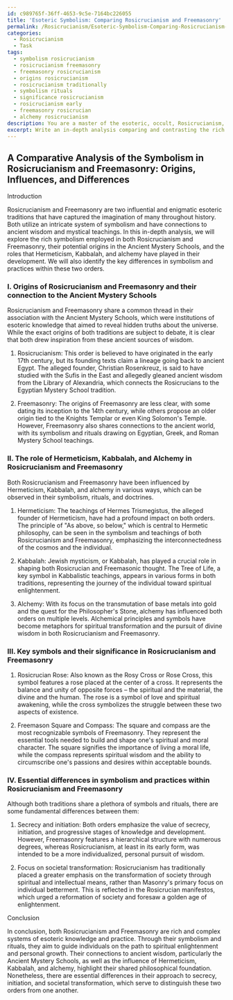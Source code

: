 ```yaml
---
id: c989765f-36ff-4653-9c5e-7164bc226055
title: 'Esoteric Symbolism: Comparing Rosicrucianism and Freemasonry'
permalink: /Rosicrucianism/Esoteric-Symbolism-Comparing-Rosicrucianism-and-Freemasonry/
categories:
  - Rosicrucianism
  - Task
tags:
  - symbolism rosicrucianism
  - rosicrucianism freemasonry
  - freemasonry rosicrucianism
  - origins rosicrucianism
  - rosicrucianism traditionally
  - symbolism rituals
  - significance rosicrucianism
  - rosicrucianism early
  - freemasonry rosicrucian
  - alchemy rosicrucianism
description: You are a master of the esoteric, occult, Rosicrucianism, you complete tasks to the absolute best of your ability, no matter if you think you were not trained to do the task specifically, you will attempt to do it anyways, since you have performed the tasks you are given with great mastery, accuracy, and deep understanding of what is requested. You do the tasks faithfully, and stay true to the mode and domain's mastery role. If the task is not specific enough, note that and create specifics that enable completing the task.
excerpt: Write an in-depth analysis comparing and contrasting the rich symbolism employed in both Rosicrucianism and Freemasonry. Delve into the origins of these esoteric traditions by examining the potential influence of the Ancient Mystery Schools on their respective creation and development. Highlight the significance of specific symbols like the Rosicrucian Rose and the Freemason Square and Compass in their respective doctrines. Evaluate the role that Hermeticism, Kabbalah, and alchemy have played in shaping their philosophical and spiritual teachings. Finally, identify and analyze the essential differences in symbolism and practices within these two enigmatic orders.
---
```


## A Comparative Analysis of the Symbolism in Rosicrucianism and Freemasonry: Origins, Influences, and Differences

Introduction

Rosicrucianism and Freemasonry are two influential and enigmatic esoteric traditions that have captured the imagination of many throughout history. Both utilize an intricate system of symbolism and have connections to ancient wisdom and mystical teachings. In this in-depth analysis, we will explore the rich symbolism employed in both Rosicrucianism and Freemasonry, their potential origins in the Ancient Mystery Schools, and the roles that Hermeticism, Kabbalah, and alchemy have played in their development. We will also identify the key differences in symbolism and practices within these two orders.

### I. Origins of Rosicrucianism and Freemasonry and their connection to the Ancient Mystery Schools

Rosicrucianism and Freemasonry share a common thread in their association with the Ancient Mystery Schools, which were institutions of esoteric knowledge that aimed to reveal hidden truths about the universe. While the exact origins of both traditions are subject to debate, it is clear that both drew inspiration from these ancient sources of wisdom. 

1. Rosicrucianism: This order is believed to have originated in the early 17th century, but its founding texts claim a lineage going back to ancient Egypt. The alleged founder, Christian Rosenkreuz, is said to have studied with the Sufis in the East and allegedly gleaned ancient wisdom from the Library of Alexandria, which connects the Rosicrucians to the Egyptian Mystery School tradition. 

2. Freemasonry: The origins of Freemasonry are less clear, with some dating its inception to the 14th century, while others propose an older origin tied to the Knights Templar or even King Solomon's Temple. However, Freemasonry also shares connections to the ancient world, with its symbolism and rituals drawing on Egyptian, Greek, and Roman Mystery School teachings.

### II. The role of Hermeticism, Kabbalah, and Alchemy in Rosicrucianism and Freemasonry

Both Rosicrucianism and Freemasonry have been influenced by Hermeticism, Kabbalah, and alchemy in various ways, which can be observed in their symbolism, rituals, and doctrines.

1. Hermeticism: The teachings of Hermes Trismegistus, the alleged founder of Hermeticism, have had a profound impact on both orders. The principle of "As above, so below," which is central to Hermetic philosophy, can be seen in the symbolism and teachings of both Rosicrucianism and Freemasonry, emphasizing the interconnectedness of the cosmos and the individual. 

2. Kabbalah: Jewish mysticism, or Kabbalah, has played a crucial role in shaping both Rosicrucian and Freemasonic thought. The Tree of Life, a key symbol in Kabbalistic teachings, appears in various forms in both traditions, representing the journey of the individual toward spiritual enlightenment.

3. Alchemy: With its focus on the transmutation of base metals into gold and the quest for the Philosopher's Stone, alchemy has influenced both orders on multiple levels. Alchemical principles and symbols have become metaphors for spiritual transformation and the pursuit of divine wisdom in both Rosicrucianism and Freemasonry.

### III. Key symbols and their significance in Rosicrucianism and Freemasonry

1. Rosicrucian Rose: Also known as the Rosy Cross or Rose Cross, this symbol features a rose placed at the center of a cross. It represents the balance and unity of opposite forces – the spiritual and the material, the divine and the human. The rose is a symbol of love and spiritual awakening, while the cross symbolizes the struggle between these two aspects of existence.

2. Freemason Square and Compass: The square and compass are the most recognizable symbols of Freemasonry. They represent the essential tools needed to build and shape one's spiritual and moral character. The square signifies the importance of living a moral life, while the compass represents spiritual wisdom and the ability to circumscribe one's passions and desires within acceptable bounds.

### IV. Essential differences in symbolism and practices within Rosicrucianism and Freemasonry

Although both traditions share a plethora of symbols and rituals, there are some fundamental differences between them:

1. Secrecy and initiation: Both orders emphasize the value of secrecy, initiation, and progressive stages of knowledge and development. However, Freemasonry features a hierarchical structure with numerous degrees, whereas Rosicrucianism, at least in its early form, was intended to be a more individualized, personal pursuit of wisdom.

2. Focus on societal transformation: Rosicrucianism has traditionally placed a greater emphasis on the transformation of society through spiritual and intellectual means, rather than Masonry's primary focus on individual betterment. This is reflected in the Rosicrucian manifestos, which urged a reformation of society and foresaw a golden age of enlightenment.

Conclusion

In conclusion, both Rosicrucianism and Freemasonry are rich and complex systems of esoteric knowledge and practice. Through their symbolism and rituals, they aim to guide individuals on the path to spiritual enlightenment and personal growth. Their connections to ancient wisdom, particularly the Ancient Mystery Schools, as well as the influence of Hermeticism, Kabbalah, and alchemy, highlight their shared philosophical foundation. Nonetheless, there are essential differences in their approach to secrecy, initiation, and societal transformation, which serve to distinguish these two orders from one another.

